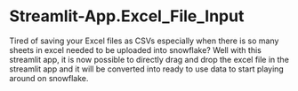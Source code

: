 # Streamlit-App.Excel_File_Input
Tired of saving your Excel files as CSVs especially when there is so many sheets in excel needed to be uploaded into snowflake? Well with this streamlit app, it is now possible to directly drag and drop the excel file in the streamlit app and it will be converted into ready to use data to start playing around on snowflake. 
